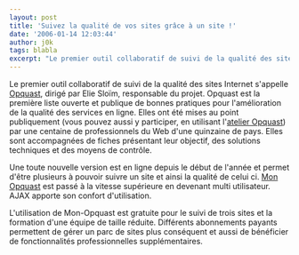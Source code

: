 ```yaml
---
layout: post
title: 'Suivez la qualité de vos sites grâce à un site !'
date: '2006-01-14 12:03:44'
author: j0k
tags: blabla
excerpt: "Le premier outil collaboratif de suivi de la qualité des sites Internet s'appelle [Opquast](http://www.opquast.com/), dirigé par Elie Sloïm, responsable du projet.     \nOpquast est la première liste ouverte et publique de bonnes pratiques pour l'amélioration de la qualité des services en ligne. Elles ont été mises au point publiquement (vous pouvez aussi y      …"
---
```


Le premier outil collaboratif de suivi de la qualité des sites Internet s'appelle [Opquast](http://www.opquast.com/), dirigé par Elie Sloïm, responsable du projet.
Opquast est la première liste ouverte et publique de bonnes pratiques pour l'amélioration de la qualité des services en ligne. Elles ont été mises au point publiquement (vous pouvez aussi y participer, en utilisant l'[atelier Opquast](http://www.opquast.org)) par une centaine de professionnels du Web d'une quinzaine de pays. Elles sont accompagnées de fiches présentant leur objectif, des solutions techniques et des moyens de contrôle.

Une toute nouvelle version est en ligne depuis le début de l'année et permet d'être plusieurs à pouvoir suivre un site et ainsi la qualité de celui ci. [Mon Opquast](http://www.opquast.com/mon-opquast/) est passé à la vitesse supérieure en devenant multi utilisateur. AJAX apporte son confort d'utilisation.

L'utilisation de Mon-Opquast est gratuite pour le suivi de trois sites et la formation d'une équipe de taille réduite. Différents abonnements payants permettent de gérer un parc de sites plus conséquent et aussi de bénéficier de fonctionnalités professionnelles supplémentaires.

